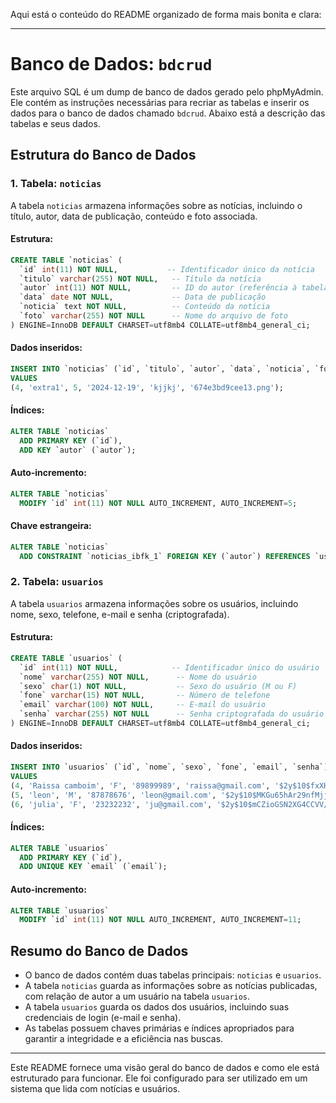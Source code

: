 Aqui está o conteúdo do README organizado de forma mais bonita e clara:

---

# Banco de Dados: `bdcrud`

Este arquivo SQL é um dump de banco de dados gerado pelo phpMyAdmin. Ele contém as instruções necessárias para recriar as tabelas e inserir os dados para o banco de dados chamado `bdcrud`. Abaixo está a descrição das tabelas e seus dados.

## Estrutura do Banco de Dados

### 1. Tabela: `noticias`
A tabela `noticias` armazena informações sobre as notícias, incluindo o título, autor, data de publicação, conteúdo e foto associada.

#### Estrutura:
```sql
CREATE TABLE `noticias` (
  `id` int(11) NOT NULL,           -- Identificador único da notícia
  `titulo` varchar(255) NOT NULL,   -- Título da notícia
  `autor` int(11) NOT NULL,         -- ID do autor (referência à tabela `usuarios`)
  `data` date NOT NULL,             -- Data de publicação
  `noticia` text NOT NULL,          -- Conteúdo da notícia
  `foto` varchar(255) NOT NULL      -- Nome do arquivo de foto
) ENGINE=InnoDB DEFAULT CHARSET=utf8mb4 COLLATE=utf8mb4_general_ci;
```

#### Dados inseridos:
```sql
INSERT INTO `noticias` (`id`, `titulo`, `autor`, `data`, `noticia`, `foto`) 
VALUES
(4, 'extra1', 5, '2024-12-19', 'kjjkj', '674e3bd9cee13.png');
```

#### Índices:
```sql
ALTER TABLE `noticias`
  ADD PRIMARY KEY (`id`),
  ADD KEY `autor` (`autor`);
```

#### Auto-incremento:
```sql
ALTER TABLE `noticias`
  MODIFY `id` int(11) NOT NULL AUTO_INCREMENT, AUTO_INCREMENT=5;
```

#### Chave estrangeira:
```sql
ALTER TABLE `noticias`
  ADD CONSTRAINT `noticias_ibfk_1` FOREIGN KEY (`autor`) REFERENCES `usuarios` (`id`);
```

### 2. Tabela: `usuarios`
A tabela `usuarios` armazena informações sobre os usuários, incluindo nome, sexo, telefone, e-mail e senha (criptografada).

#### Estrutura:
```sql
CREATE TABLE `usuarios` (
  `id` int(11) NOT NULL,            -- Identificador único do usuário
  `nome` varchar(255) NOT NULL,      -- Nome do usuário
  `sexo` char(1) NOT NULL,           -- Sexo do usuário (M ou F)
  `fone` varchar(15) NOT NULL,       -- Número de telefone
  `email` varchar(100) NOT NULL,     -- E-mail do usuário
  `senha` varchar(255) NOT NULL      -- Senha criptografada do usuário
) ENGINE=InnoDB DEFAULT CHARSET=utf8mb4 COLLATE=utf8mb4_general_ci;
```

#### Dados inseridos:
```sql
INSERT INTO `usuarios` (`id`, `nome`, `sexo`, `fone`, `email`, `senha`) 
VALUES
(4, 'Raissa camboim', 'F', '89899989', 'raissa@gmail.com', '$2y$10$fxXHEDyyvwk0qjc1cJw5J.OjzZEELD5F0z50XFYN5CwiibWU2N492'),
(5, 'leon', 'M', '87878676', 'leon@gmail.com', '$2y$10$MKGu65hAr29nfMjj3OfKcubjoPGLKtQxtBn./Xs1qnsY0tvUbifvC'),
(6, 'julia', 'F', '23232232', 'ju@gmail.com', '$2y$10$mCZioGSN2XG4CCVV/oZG..QwDgeDi7cKIaerOJcGTIXPAvowglkf6');
```

#### Índices:
```sql
ALTER TABLE `usuarios`
  ADD PRIMARY KEY (`id`),
  ADD UNIQUE KEY `email` (`email`);
```

#### Auto-incremento:
```sql
ALTER TABLE `usuarios`
  MODIFY `id` int(11) NOT NULL AUTO_INCREMENT, AUTO_INCREMENT=11;
```

## Resumo do Banco de Dados
- O banco de dados contém duas tabelas principais: `noticias` e `usuarios`.
- A tabela `noticias` guarda as informações sobre as notícias publicadas, com relação de autor a um usuário na tabela `usuarios`.
- A tabela `usuarios` guarda os dados dos usuários, incluindo suas credenciais de login (e-mail e senha).
- As tabelas possuem chaves primárias e índices apropriados para garantir a integridade e a eficiência nas buscas.

---

Este README fornece uma visão geral do banco de dados e como ele está estruturado para funcionar. Ele foi configurado para ser utilizado em um sistema que lida com notícias e usuários.
